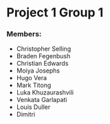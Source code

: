 # Project 1 Group 1

### Members:

- Christopher Selling
- Braden Fegenbush
- Christian Edwards
- Moiya Josephs
- Hugo Vera
- Mark Titong
- Luka Khuzaurashvili
- Venkata Garlapati
- Louis Duller
- Dimitri
